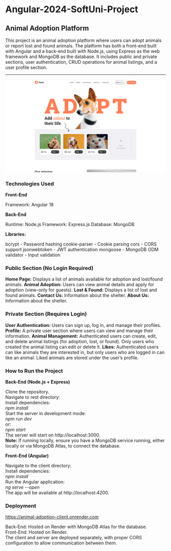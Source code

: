 # Angular-2024-SoftUni-Project

## Animal Adoption Platform

This project is an animal adoption platform where users can adopt animals or report lost and found animals. The platform has both a front-end built with Angular and a back-end built with Node.js, using Express as the web framework and MongoDB as the database. It includes public and private sections, user authentication, CRUD operations for animal listings, and a user profile section.

-----------------------------------------------------------

![site-img](/client/src/assets/img/project-image.png)


### Technologies Used

**Front-End**

Framework: Angular 18

**Back-End**

Runtime: Node.js
Framework: Express.js
Database: MongoDB

**Libraries:**

bcrypt - Password hashing
cookie-parser - Cookie parsing
cors - CORS support
jsonwebtoken - JWT authentication
mongoose - MongoDB ODM
validator - Input validation

### Public Section (No Login Required)

**Home Page:** Displays a list of animals available for adoption and lost/found animals.
**Animal Adoption:** Users can view animal details and apply for adoption (view-only for guests).
**Lost & Found:** Displays a list of lost and found animals.
**Contact Us:** Information about the shelter.
**About Us:** Information about the shelter.

### Private Section (Requires Login)

**User Authentication:** Users can sign up, log in, and manage their profiles.
**Profile:** A private user section where users can view and manage their information.
**Animal Management:** Authenticated users can create, edit, and delete animal listings (for adoption, lost, or found). Only users who created the animal listing can edit or delete it.
**Likes:** Authenticated users can like animals they are interested in, but only users who are logged in can like an animal. Liked animals are stored under the user’s profile.

### How to Run the Project

**Back-End (Node.js + Express)**

Clone the repository.</br>
Navigate to rest directory:</br>
Install dependencies:</br>
_npm install_</br>
Start the server in development mode:</br>
_npm run dev_</br>
or:</br>
_npm start_</br>
The server will start on http://localhost:3000.</br>
**Note:** If running locally, ensure you have a MongoDB service running, either locally or via MongoDB Atlas, to connect the database.


**Front-End (Angular)**

Navigate to the client directory:</br>
Install dependencies:</br>
_npm install_</br>
Run the Angular application:</br>
_ng serve --open_</br>
The app will be available at http://localhost:4200.


### Deployment

https://animal-adoption-client.onrender.com

Back-End: Hosted on Render with MongoDB Atlas for the database.</br>
Front-End: Hosted on Render.</br>
The client and server are deployed separately, with proper CORS configuration to allow communication between them.